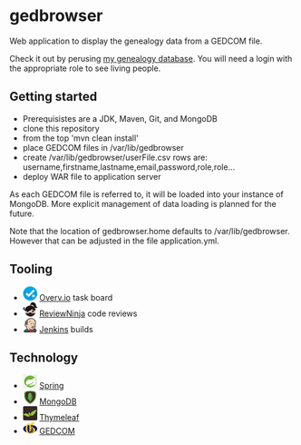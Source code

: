 # gedbrowser

Web application to display the genealogy data from a GEDCOM file.

Check it out by perusing [my genealogy database](http://www.schoellerfamily.org/gedbrowser/surnames?db=schoeller). You will need a login with the appropriate role to see living people.

## Getting started

* Prerequisistes are a JDK, Maven, Git, and MongoDB
* clone this repository
* from the top 'mvn clean install'
* place GEDCOM files in /var/lib/gedbrowser
* create /var/lib/gedbrowser/userFile.csv rows are: username,firstname,lastname,email,password,role,role...
* deploy WAR file to application server

As each GEDCOM file is referred to, it will be loaded into your instance of MongoDB. More explicit management
of data loading is planned for the future.

Note that the location of gedbrowser.home defaults to /var/lib/gedbrowser. However that can be adjusted in
the file application.yml.

## Tooling

* ![](overvio.png) [Overv.io](https://overv.io/workspace/dickschoeller/comfortable-seahorse/board/) task board
* ![](reviewninja-25.png) [ReviewNinja](https://app.review.ninja/dickschoeller/gedbrowser) code reviews
* ![](jenkins-25.png) [Jenkins](http://www.schoellerfamily.org/jenkins/) builds

## Technology

* ![](spring-25.png) [Spring](https://spring.io/)
* ![](mongodb-25.png) [MongoDB](https://www.mongodb.org/)
* ![](thymeleaf-25.png) [Thymeleaf](http://www.thymeleaf.org/)
* ![](genealogy-net-25.png) [GEDCOM](http://wiki-en.genealogy.net/GEDCOM)
